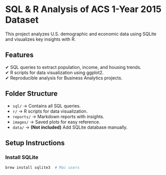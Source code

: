 # SQL & R Analysis of ACS 1-Year 2015 Dataset  

This project analyzes U.S. demographic and economic data using SQLite and visualizes key insights with R.

## Features  
✔ SQL queries to extract population, income, and housing trends.  
✔ R scripts for data visualization using ggplot2.  
✔ Reproducible analysis for Business Analytics projects.  

## Folder Structure  
- `sql/` → Contains all SQL queries.  
- `r/` → R scripts for data visualization.  
- `reports/` → Markdown reports with insights.  
- `images/` → Saved plots for easy reference.  
- `data/` → **(Not included)** Add SQLite database manually.  

## Setup Instructions  

### **Install SQLite**  
```sh
brew install sqlite3  # Mac users
